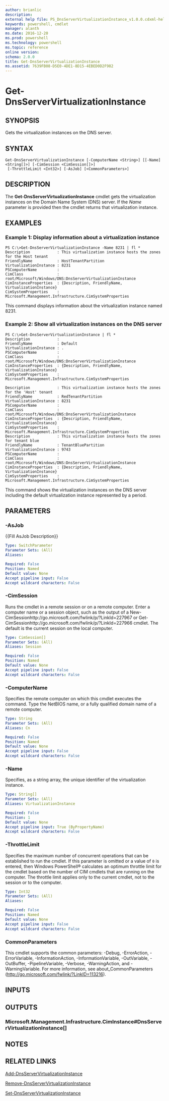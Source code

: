 ```yaml
---
author: brianlic
description: 
external help file: PS_DnsServerVirtualizationInstance_v1.0.0.cdxml-help.xml
keywords: powershell, cmdlet
manager: alanth
ms.date: 2016-12-20
ms.prod: powershell
ms.technology: powershell
ms.topic: reference
online version: 
schema: 2.0.0
title: Get-DnsServerVirtualizationInstance
ms.assetid: 7639FB08-D5E0-4DE1-8D15-4EBED0D2F982
---
```


# Get-DnsServerVirtualizationInstance

## SYNOPSIS
Gets the virtualization instances on the DNS server.

## SYNTAX

```
Get-DnsServerVirtualizationInstance [-ComputerName <String>] [[-Name] <String[]>] [-CimSession <CimSession[]>]
 [-ThrottleLimit <Int32>] [-AsJob] [<CommonParameters>]
```

## DESCRIPTION
The **Get-DnsServerVirtualizationInstance** cmdlet gets the virtualization instances on the Domain Name System (DNS) server.
If the *Name* parameter is provided then the cmdlet returns that virtualization instance.

## EXAMPLES

### Example 1: Display information about a virtualization instance
```
PS C:\>Get-DnsServerVirtualizationInstance -Name 8231 | fl *
Description            : This virtualization instance hosts the zones for the Host tenant
FriendlyName           : HostTenantPartition
VirtualizationInstance : 8231
PSComputerName         : 
CimClass               : root/Microsoft/Windows/DNS:DnsServerVirtualizationInstance
CimInstanceProperties  : {Description, FriendlyName, VirtualizationInstance}
CimSystemProperties    : Microsoft.Management.Infrastructure.CimSystemProperties
```

This command displays information about the virtualization instance named 8231.

### Example 2: Show all virtualization instances on the DNS server
```
PS C:\>Get-DnsServerVirtualizationInstance | fl *
Description            : 
FriendlyName           : Default
VirtualizationInstance : . 
PSComputerName         : 
CimClass               : root/Microsoft/Windows/DNS:DnsServerVirtualizationInstance
CimInstanceProperties  : {Description, FriendlyName, VirtualizationInstance}
CimSystemProperties    : Microsoft.Management.Infrastructure.CimSystemProperties

Description            : This virtualization instance hosts the zones for the 'Host' tenant
FriendlyName           : RedTenantPartition
VirtualizationInstance : 8231
PSComputerName         : 
CimClass               : root/Microsoft/Windows/DNS:DnsServerVirtualizationInstance
CimInstanceProperties  : {Description, FriendlyName, VirtualizationInstance}
CimSystemProperties    : Microsoft.Management.Infrastructure.CimSystemProperties
Description            : This virtualization instance hosts the zones for tenant blue
FriendlyName           : TenantBluePartition
VirtualizationInstance : 9743
PSComputerName         : 
CimClass               : root/Microsoft/Windows/DNS:DnsServerVirtualizationInstance
CimInstanceProperties  : {Description, FriendlyName, VirtualizationInstance}
CimSystemProperties    : Microsoft.Management.Infrastructure.CimSystemProperties
```

This command shows the virtualization instances on the DNS server including the default virtualization instance represented by a period.

## PARAMETERS

### -AsJob
{{Fill AsJob Description}}

```yaml
Type: SwitchParameter
Parameter Sets: (All)
Aliases: 

Required: False
Position: Named
Default value: None
Accept pipeline input: False
Accept wildcard characters: False
```

### -CimSession
Runs the cmdlet in a remote session or on a remote computer.
Enter a computer name or a session object, such as the output of a New-CimSessionhttp://go.microsoft.com/fwlink/p/?LinkId=227967 or Get-CimSessionhttp://go.microsoft.com/fwlink/p/?LinkId=227966 cmdlet.
The default is the current session on the local computer.

```yaml
Type: CimSession[]
Parameter Sets: (All)
Aliases: Session

Required: False
Position: Named
Default value: None
Accept pipeline input: False
Accept wildcard characters: False
```

### -ComputerName
Specifies the remote computer on which this cmdlet executes the command.
Type the NetBIOS name, or a fully qualified domain name of a remote computer.

```yaml
Type: String
Parameter Sets: (All)
Aliases: Cn

Required: False
Position: Named
Default value: None
Accept pipeline input: False
Accept wildcard characters: False
```

### -Name
Specifies, as a string array, the unique identifier of the virtualization instance.

```yaml
Type: String[]
Parameter Sets: (All)
Aliases: VirtualizationInstance

Required: False
Position: 1
Default value: None
Accept pipeline input: True (ByPropertyName)
Accept wildcard characters: False
```

### -ThrottleLimit
Specifies the maximum number of concurrent operations that can be established to run the cmdlet.
If this parameter is omitted or a value of `0` is entered, then Windows PowerShell® calculates an optimum throttle limit for the cmdlet based on the number of CIM cmdlets that are running on the computer.
The throttle limit applies only to the current cmdlet, not to the session or to the computer.

```yaml
Type: Int32
Parameter Sets: (All)
Aliases: 

Required: False
Position: Named
Default value: None
Accept pipeline input: False
Accept wildcard characters: False
```

### CommonParameters
This cmdlet supports the common parameters: -Debug, -ErrorAction, -ErrorVariable, -InformationAction, -InformationVariable, -OutVariable, -OutBuffer, -PipelineVariable, -Verbose, -WarningAction, and -WarningVariable. For more information, see about_CommonParameters (http://go.microsoft.com/fwlink/?LinkID=113216).

## INPUTS

## OUTPUTS

### Microsoft.Management.Infrastructure.CimInstance#DnsServerVirtualizationInstance[]

## NOTES

## RELATED LINKS

[Add-DnsServerVirtualizationInstance](./Add-DnsServerVirtualizationInstance.md)

[Remove-DnsServerVirtualizationInstance](./Remove-DnsServerVirtualizationInstance.md)

[Set-DnsServerVirtualizationInstance](./Set-DnsServerVirtualizationInstance.md)

